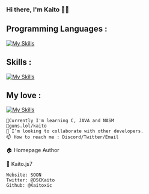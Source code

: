 ### Hi there, I'm Kaito 🐱‍🐉

<!--
**Kaitoxic/Kaitoxic** is a ✨ _special_ ✨ repository because its `README.md` (this file) appears on your GitHub profile.

Here are some ideas to get you started:
-->
<h2>Programming Languages :</h2>

[![My Skills](https://skillicons.dev/icons?i=js,py,c,wasm,html,css,processing,ocaml,java,sql)](https://skillicons.dev)</br>

<h2>Skills :</h2>

[![My Skills](https://skillicons.dev/icons?i=pr,ps)](https://skillicons.dev)</br>

<h2>My love :</h2>

[![My Skills](https://skillicons.dev/icons?i=visualstudio,vscode,vim)](https://skillicons.dev)</br>

    🌱Currently I'm learning C, JAVA and NASM
    💎guns.lol/kaito
    👯 I’m looking to collaborate with other developers.
    📫 How to reach me : Discord/Twitter/Email

🏠 Homepage
Author

👤 Kaito.js7

    Website: SOON
    Twitter: @DSCKaito
    Github: @Kaitoxic


